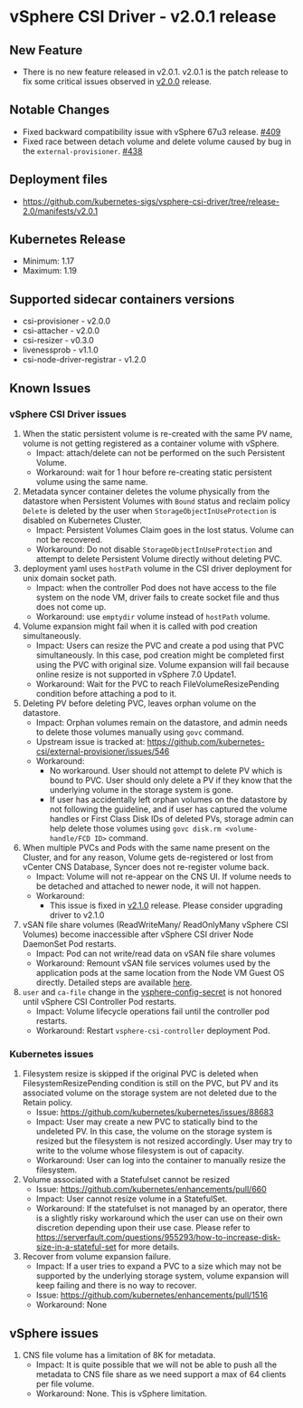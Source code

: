 <!-- markdownlint-disable MD034 -->
# vSphere CSI Driver - v2.0.1 release

## New Feature

- There is no new feature released in v2.0.1.  v2.0.1 is the patch release to fix some critical issues observed in [v2.0.0](v2.0.0.md) release.
  
## Notable Changes

- Fixed backward compatibility issue with vSphere 67u3 release. [#409](https://github.com/kubernetes-sigs/vsphere-csi-driver/pull/409)
- Fixed race between detach volume and delete volume caused by bug in the `external-provisioner`. [#438](https://github.com/kubernetes-csi/external-provisioner/pull/438)
  
## Deployment files

- https://github.com/kubernetes-sigs/vsphere-csi-driver/tree/release-2.0/manifests/v2.0.1

## Kubernetes Release

- Minimum: 1.17
- Maximum: 1.19

## Supported sidecar containers versions

- csi-provisioner - v2.0.0
- csi-attacher - v2.0.0
- csi-resizer - v0.3.0
- livenessprob - v1.1.0
- csi-node-driver-registrar - v1.2.0

## Known Issues

### vSphere CSI Driver issues

1. When the static persistent volume is re-created with the same PV name, volume is not getting registered as a container volume with vSphere.
   - Impact: attach/delete can not be performed on the such Persistent Volume.
   - Workaround: wait for 1 hour before re-creating static persistent volume using the same name.
2. Metadata syncer container deletes the volume physically from the datastore when Persistent Volumes with `Bound` status and reclaim policy `Delete` is deleted by the user when `StorageObjectInUseProtection` is disabled on Kubernetes Cluster.
   - Impact: Persistent Volumes Claim goes in the lost status. Volume can not be recovered.
   - Workaround: Do not disable `StorageObjectInUseProtection` and attempt to delete Persistent Volume directly without deleting PVC.
3. deployment yaml uses `hostPath` volume in the CSI driver deployment for unix domain socket path.
   - Impact: when the controller Pod does not have access to the file system on the node VM, driver fails to create socket file and thus does not come up.
   - Workaround: use `emptydir` volume instead of `hostPath` volume.
4. Volume expansion might fail when it is called with pod creation simultaneously.
    - Impact: Users can resize the PVC and create a pod using that PVC simultaneously. In this case, pod creation might be completed first using the PVC with original size. Volume expansion will fail because online resize is not supported in vSphere 7.0 Update1.
    - Workaround: Wait for the PVC to reach FileVolumeResizePending condition before attaching a pod to it.
5. Deleting PV before deleting PVC, leaves orphan volume on the datastore.
   - Impact: Orphan volumes remain on the datastore, and admin needs to delete those volumes manually using `govc` command.
   - Upstream issue is tracked at: https://github.com/kubernetes-csi/external-provisioner/issues/546
   - Workaround:
      - No workaround. User should not attempt to delete PV which is bound to PVC. User should only delete a PV if they know that the underlying volume in the storage system is gone.
      - If user has accidentally left orphan volumes on the datastore by not following the guideline, and if user has captured the volume handles or First Class Disk IDs of deleted PVs, storage admin can help delete those volumes using `govc disk.rm <volume-handle/FCD ID>` command.
6. When multiple PVCs and Pods with the same name present on the Cluster, and for any reason, Volume gets de-registered or lost from vCenter CNS Database, Syncer does not re-register volume back.
   - Impact: Volume will not re-appear on the CNS UI. If volume needs to be detached and attached to newer node, it will not happen.
   - Workaround:
      - This issue is fixed in [v2.1.0](./v2.1.0.md) release. Please consider upgrading driver to v2.1.0
7. vSAN file share volumes (ReadWriteMany/ ReadOnlyMany vSphere CSI Volumes) become inaccessible after vSphere CSI driver Node DaemonSet Pod restarts.
   - Impact: Pod can not write/read data on vSAN file share volumes
   - Workaround: Remount vSAN file services volumes used by the application pods at the same location from the Node VM Guest OS directly. Detailed steps are available [here](https://vsphere-csi-driver.sigs.k8s.io/driver-deployment/upgrade.html#if-you-have-rwm-volumes-backed-by-vsan-file-service-deployed-using-vsphere-csi-driver-please-refer-to-the-following-steps-before-upgrading-vsphere-csi-driver).
8. `user` and `ca-file` change in the [vsphere-config-secret](https://vsphere-csi-driver.sigs.k8s.io/driver-deployment/installation.html#create-a-configuration-file-with-vsphere-credentials-) is not honored until vSphere CSI Controller Pod restarts.
   - Impact: Volume lifecycle operations fail until the controller pod restarts.
   - Workaround: Restart `vsphere-csi-controller` deployment Pod.

### Kubernetes issues

1. Filesystem resize is skipped if the original PVC is deleted when FilesystemResizePending condition is still on the PVC, but PV and its associated volume on the storage system are not deleted due to the Retain policy.
   - Issue: https://github.com/kubernetes/kubernetes/issues/88683
   - Impact: User may create a new PVC to statically bind to the undeleted PV. In this case, the volume on the storage system is resized but the filesystem is not resized accordingly. User may try to write to the volume whose filesystem is out of capacity.
   - Workaround: User can log into the container to manually resize the filesystem.
2. Volume associated with a Statefulset cannot be resized
   - Issue: https://github.com/kubernetes/enhancements/pull/660
   - Impact: User cannot resize volume in a StatefulSet.
   - Workaround: If the statefulset is not managed by an operator, there is a slightly risky workaround which the user can use on their own discretion depending upon their use case. Please refer to https://serverfault.com/questions/955293/how-to-increase-disk-size-in-a-stateful-set for more details.
3. Recover from volume expansion failure.
   - Impact: If a user tries to expand a PVC to a size which may not be supported by the underlying storage system, volume expansion will keep failing and there is no way to recover.
   - Issue: https://github.com/kubernetes/enhancements/pull/1516
   - Workaround: None

## vSphere issues

1. CNS file volume has a limitation of 8K for metadata.
   - Impact: It is quite possible that we will not be able to push all the metadata to CNS file share as we need support a max of 64 clients per file volume.
   - Workaround: None. This is vSphere limitation.
